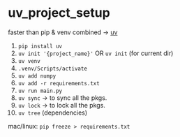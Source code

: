 # uv_project_setup
faster than pip & venv combined → [uv](https://docs.astral.sh/uv/#highlights)

1. ```pip install uv```
2. ```uv init '{project_name}'``` OR ```uv init``` (for current dir)
3. ```uv venv```
4. ```.venv/Scripts/activate```
5. ```uv add numpy```
6. ```uv add -r requirements.txt```
7. ```uv run main.py```
8. ```uv sync``` → to sync all the pkgs.
9. ```uv lock``` → to lock all the pkgs.
10. ```uv tree``` (dependencies)



mac/linux: ```pip freeze > requirements.txt```